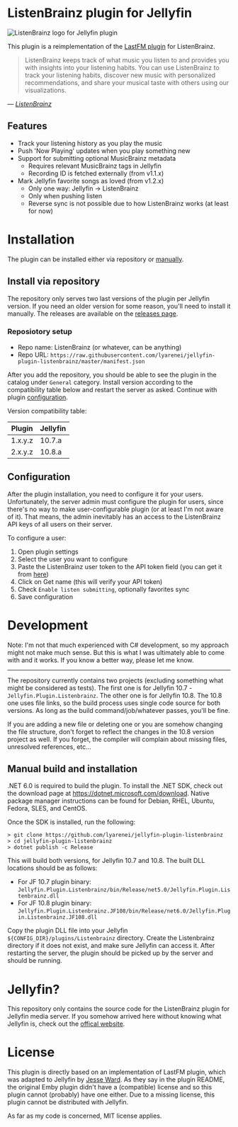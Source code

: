 # ListenBrainz plugin for Jellyfin

![ListenBrainz logo for Jellyfin plugin](res/listenbrainz/ListenBrainz_logo.svg "ListenBrainz logo for Jellyfin plugin")

This plugin is a reimplementation of the [LastFM plugin](https://github.com/jesseward/jellyfin-plugin-lastfm) for ListenBrainz.

> ListenBrainz keeps track of what music you listen to and provides you with insights into your listening habits.
You can use ListenBrainz to track your listening habits, discover new music with personalized recommendations,
and share your musical taste with others using our visualizations.

&mdash; <cite>[ListenBrainz][1]</cite>

[1]: https://listenbrainz.org

## Features

- Track your listening history as you play the music
- Push 'Now Playing' updates when you play something new
- Support for submitting optional MusicBrainz metadata
  - Requires relevant MusicBrainz tags in Jellyfin
  - Recording ID is fetched externally (from v1.1.x)
- Mark Jellyfin favorite songs as loved (from v1.2.x)
  - Only one way: Jellyfin -> ListenBrainz
  - Only when pushing listen
  - Reverse sync is not possible due to how ListenBrainz works (at least for now)

# Installation

The plugin can be installed either via repository or [manually](#manual-build-and-installation).

## Install via repository

The repository only serves two last versions of the plugin per Jellyfin version.
If you need an older version for some reason, you'll need to install it manually.
The releases are available on the [releases page](https://github.com/lyarenei/jellyfin-plugin-listenbrainz/releases).

### Reposiotory setup

- Repo name: ListenBrainz (or whatever, can be anything)
- Repo URL: `https://raw.githubusercontent.com/lyarenei/jellyfin-plugin-listenbrainz/master/manifest.json`

After you add the repository, you should be able to see the plugin in the catalog under `General` category.
Install version according to the compatibility table below and restart the server as asked.
Continue with plugin [configuration](#configuration).

Version compatibility table:

| Plugin  | Jellyfin |
|---------|----------|
| 1.x.y.z | 10.7.a   |
| 2.x.y.z | 10.8.a   |

## Configuration

After the plugin installation, you need to configure it for your users.
Unfortunately, the server admin must configure the plugin for users,
since there's no way to make user-configurable plugin (or at least I'm not aware of it).
That means, the admin inevitably has an access to the ListenBrainz API keys of all users on their server.

To configure a user:

1. Open plugin settings
2. Select the user you want to configure
3. Paste the ListenBrainz user token to the API token field (you can get it from [here](https://listenbrainz.org/profile/))
4. Click on Get name (this will verify your API token)
5. Check `Enable listen submitting`, optionally favorites sync
6. Save configuration

# Development

Note:
I'm not that much experienced with C# development, so my approach might not make much sense.
But this is what I was ultimately able to come with and it works.
If you know a better way, please let me know.

---

The repository currently contains two projects (excluding something what might be considered as tests).
The first one is for Jellyfin 10.7 - `Jellyfin.Plugin.Listenbrainz`. The other one is for Jellyfin 10.8.
The 10.8 one uses file links, so the build process uses single code source for both versions.
As long as the build command/job/whatever passes, you'll be fine.

If you are adding a new file or deleting one or you are somehow changing the file structure,
don't forget to reflect the changes in the 10.8 version project as well.
If you forget, the compiler will complain about missing files, unresolved references, etc...

## Manual build and installation

.NET 6.0 is required to build the plugin.
To install the .NET SDK, check out the download page at https://dotnet.microsoft.com/download.
Native package manager instructions can be found for Debian, RHEL, Ubuntu, Fedora, SLES, and CentOS.

Once the SDK is installed, run the following:

```shell
> git clone https://github.com/lyarenei/jellyfin-plugin-listenbrainz
> cd jellyfin-plugin-listenbrainz
> dotnet publish -c Release
```

This will build both versions, for Jellyfin 10.7 and 10.8.
The built DLL locations should be as follows:
- For JF 10.7 plugin binary: `Jellyfin.Plugin.Listenbrainz/bin/Release/net5.0/Jellyfin.Plugin.Listenbrainz.dll`
- For JF 10.8 plugin binary: `Jellyfin.Plugin.Listenbrainz.JF108/bin/Release/net6.0/Jellyfin.Plugin.Listenbrainz.JF108.dll`

Copy the plugin DLL file into your Jellyfin `${CONFIG_DIR}/plugins/Listenbrainz` directory.
Create the Listenbrainz directory if it does not exist, and make sure Jellyfin can access it.
After restarting the server, the plugin should be picked up by the server and should be running.

# Jellyfin?

This repository only contains the source code for the ListenBrainz plugin for Jellyfin media server.
If you somehow arrived here without knowing what Jellyfin is, check out the [offical website](https://jellyfin.org).

# License

This plugin is directly based on an implementation of LastFM plugin, which was adapted to Jellyfin by [Jesse Ward](https://github.com/jesseward).
As they say in the plugin README, the original Emby plugin didn't have a (compatible) license and so this plugin cannot (probably) have one either.
Due to a missing license, this plugin cannot be distributed with Jellyfin.

As far as my code is concerned, MIT license applies.
